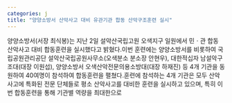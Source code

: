 ```yaml
---
categories: j
title: "양양소방서 산악사고 대비 유관기관 합동 산악구조훈련 실시"
---
```

양양소방서(서장 최식봉)는 지난 2일 설악산국립고원 오색지구 일원에서 민ㆍ관 합동 산악사고 대비 합동훈련을 실시했다고 밝혔다.이번 훈련에는 양양소방서를 비롯하여 국립공원관리공단 설악산국립공원사무소(오색분소 분소장 안현우), 대한적십자 남설악구조대(대장 이원섭), 양양소방서 오색산악전문의용소방대(대장 하재진) 등 4개 기관을 동원하여 40여명이 참석하여 합동훈련을 펼쳤다.훈련에 참석하는 4개 기관은 모두 산악사고에 특화된 전문 단체들로 평소 산악사고를 대비한 훈련을 실시하고 있으며, 특히 이번 합동훈련을 통해 기관별 역량을 최대한으로